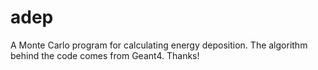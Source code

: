 # adep
A Monte Carlo program for calculating energy deposition.
The algorithm behind the code comes from Geant4. Thanks!
